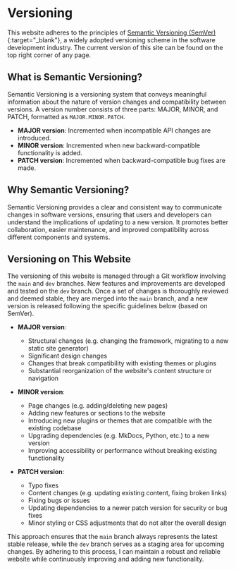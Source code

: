 
# Versioning

This website adheres to the principles of [Semantic Versioning (SemVer)](https://semver.org){:target="_blank"}, a widely adopted versioning scheme in the software development industry. The current version of this site can be found on the top right corner of any page.

## What is Semantic Versioning?

Semantic Versioning is a versioning system that conveys meaningful information about the nature of version changes and compatibility between versions. A version number consists of three parts: MAJOR, MINOR, and PATCH, formatted as `MAJOR.MINOR.PATCH`.

- **MAJOR version**: Incremented when incompatible API changes are introduced.
- **MINOR version**: Incremented when new backward-compatible functionality is added.
- **PATCH version**: Incremented when backward-compatible bug fixes are made.

## Why Semantic Versioning?

Semantic Versioning provides a clear and consistent way to communicate changes in software versions, ensuring that users and developers can understand the implications of updating to a new version. It promotes better collaboration, easier maintenance, and improved compatibility across different components and systems.

## Versioning on This Website

The versioning of this website is managed through a Git workflow involving the `main` and `dev` branches. New features and improvements are developed and tested on the `dev` branch. Once a set of changes is thoroughly reviewed and deemed stable, they are merged into the `main` branch, and a new version is released following the specific guidelines below (based on SemVer).

- **MAJOR version**:
    * Structural changes (e.g. changing the framework, migrating to a new static site generator)
    * Significant design changes
    * Changes that break compatibility with existing themes or plugins
    * Substantial reorganization of the website's content structure or navigation

- **MINOR version**:
    * Page changes (e.g. adding/deleting new pages)
    * Adding new features or sections to the website
    * Introducing new plugins or themes that are compatible with the existing codebase
    * Upgrading dependencies (e.g. MkDocs, Python, etc.) to a new version
    * Improving accessibility or performance without breaking existing functionality

- **PATCH version**:
    * Typo fixes
    * Content changes (e.g. updating existing content, fixing broken links)
    * Fixing bugs or issues
    * Updating dependencies to a newer patch version for security or bug fixes
    * Minor styling or CSS adjustments that do not alter the overall design

This approach ensures that the `main` branch always represents the latest stable release, while the `dev` branch serves as a staging area for upcoming changes. By adhering to this process, I can maintain a robust and reliable website while continuously improving and adding new functionality.